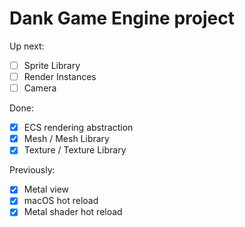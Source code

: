 # Dank Game Engine project

Up next:
- [ ] Sprite Library
- [ ] Render Instances
- [ ] Camera

Done:
- [x] ECS rendering abstraction
- [x] Mesh / Mesh Library
- [x] Texture / Texture Library

Previously:
- [x] Metal view
- [x] macOS hot reload
- [x] Metal shader hot reload
